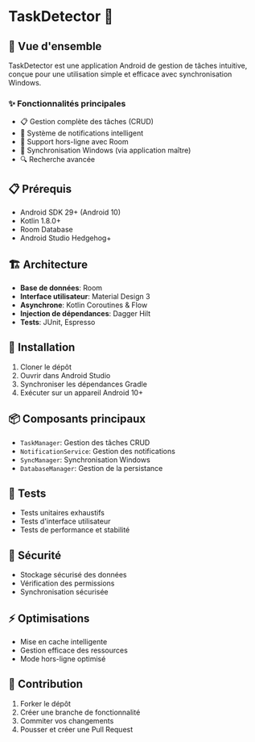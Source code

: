 # TaskDetector 📝

## 🎯 Vue d'ensemble
TaskDetector est une application Android de gestion de tâches intuitive, conçue pour une utilisation simple et efficace avec synchronisation Windows.

### ✨ Fonctionnalités principales
- 📋 Gestion complète des tâches (CRUD)
- 🔔 Système de notifications intelligent
- 💾 Support hors-ligne avec Room
- 🔄 Synchronisation Windows (via application maître)
- 🔍 Recherche avancée

## 📋 Prérequis
- Android SDK 29+ (Android 10)
- Kotlin 1.8.0+
- Room Database
- Android Studio Hedgehog+

## 🏗 Architecture
- **Base de données**: Room
- **Interface utilisateur**: Material Design 3
- **Asynchrone**: Kotlin Coroutines & Flow
- **Injection de dépendances**: Dagger Hilt
- **Tests**: JUnit, Espresso

## 🔧 Installation
1. Cloner le dépôt
2. Ouvrir dans Android Studio
3. Synchroniser les dépendances Gradle
4. Exécuter sur un appareil Android 10+

## 📦 Composants principaux
- `TaskManager`: Gestion des tâches CRUD
- `NotificationService`: Gestion des notifications
- `SyncManager`: Synchronisation Windows
- `DatabaseManager`: Gestion de la persistance

## 🧪 Tests
- Tests unitaires exhaustifs
- Tests d'interface utilisateur
- Tests de performance et stabilité

## 🔐 Sécurité
- Stockage sécurisé des données
- Vérification des permissions
- Synchronisation sécurisée

## ⚡ Optimisations
- Mise en cache intelligente
- Gestion efficace des ressources
- Mode hors-ligne optimisé

## 👥 Contribution
1. Forker le dépôt
2. Créer une branche de fonctionnalité
3. Commiter vos changements
4. Pousser et créer une Pull Request
